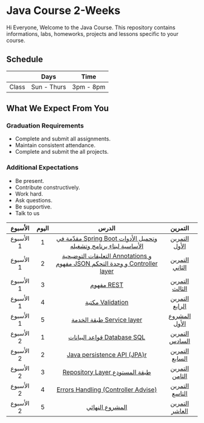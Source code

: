 # Java Course 2-Weeks 
Hi Everyone, Welcome to the Java Course. This repository contains informations, labs, homeworks, projects and lessons specific to your course.

## Schedule
|  | Days | Time |
| --- | ------------- | ------------- |
| Class | Sun - Thurs  | 3pm - 8pm  |


## What We Expect From You
### Graduation Requirements
* Complete and submit all assignments.
* Maintain consistent attendance.
* Complete and submit the all projects.
### Additional Expectations
* Be present.
* Contribute constructively.
* Work hard.
* Ask questions.
* Be supportive.
* Talk to us


| الأسبوع| اليوم | الدرس |التمرين |
|:-----:|:---:|:------:|:------:|
| الأسبوع 1| 1   |[مقدّمة في Spring Boot وتحميل الأدوات الأساسية لبناء برنامج وتشغيله  ](https://github.com/Tuwaiq-Academy-Training/Java-Course-Basics)|[التمرين الأول](https://github.com/Tuwaiq-Academy-Training/Java-Course-Exercise-1) |
| الأسبوع 1| 2   |[التعليقات التوضيحية Annotations و مفهوم JSON و وحدة التحكم Controller layer ](https://github.com/Tuwaiq-Academy-Training/Java-Course-Strings-Operators-Scanner)|[التمرين الثاني](https://github.com/Tuwaiq-Academy-Training/Java-Course-Exercise-2)|
| الأسبوع 1| 3   |[مفهوم REST](https://github.com/Tuwaiq-Academy-Training/Java-Course-Conditions-Loops)|[التمرين الثالث](https://github.com/Tuwaiq-Academy-Training/Java-Course-Exercise-3)|
| الأسبوع 1| 4   |[مكتبة Validation](https://github.com/Tuwaiq-Academy-Training/Java-Course-Arrays)| [التمرين الرابع](https://github.com/Tuwaiq-Academy-Training/Java-Course-Exercise-4)|
| الأسبوع 1| 5   |[طبقة الخدمة Service layer ](https://github.com/Tuwaiq-Academy-Training/Java-Course-Functions) |[المشروع الأول](https://github.com/Tuwaiq-Academy-Training/Java-Course-Exercise-5)|
| الأسبوع 2| 1   |[قواعد البيانات Database SQL ](https://github.com/Tuwaiq-Academy-Training/Java-Course-Errors-Handling-Exceptions)|[التمرين السادس](https://github.com/Tuwaiq-Academy-Training/Java-Course-Exercise-6)|
| الأسبوع 2| 2   |[Java persistence API (JPA)r](https://github.com/Tuwaiq-Academy-Training/Java-Course-Paradigms-OOP)|[التمرين السابع](https://github.com/Tuwaiq-Academy-Training/Java-Course-Exercise-7)|
| الأسبوع 2| 3   |[ Repository Layer طبقة المستودع  ](https://github.com/Tuwaiq-Academy-Training/Java-Course-OOP-Principles-Inheritance)|[التمرين الثامن](https://github.com/Tuwaiq-Academy-Training/Java-Course-Exercise-8)|
| الأسبوع 2| 4   |[Errors Handling (Controller Advise)   ](https://github.com/Tuwaiq-Academy-Training/Java-Course-Encapsulation)|[التمرين التاسع](https://github.com/Tuwaiq-Academy-Training/Java-Course-Exercise-9)|
| الأسبوع 2| 5   |[المشروع النهائي  ](https://github.com/Tuwaiq-Academy-Training/Java-Course-Polymorphism-Abstraction)|[التمرين العاشر](https://github.com/Tuwaiq-Academy-Training/Java-Course-Exercise-10)|

